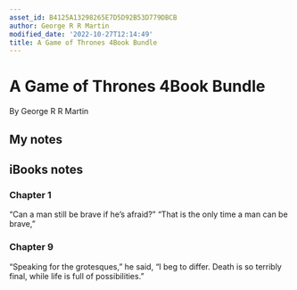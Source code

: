 ```yaml
---
asset_id: B4125A13298265E7D5D92B53D779DBCB
author: George R R Martin
modified_date: '2022-10-27T12:14:49'
title: A Game of Thrones 4Book Bundle
---
```


# A Game of Thrones 4Book Bundle

By George R R Martin

## My notes <a name="my_notes_dont_delete"></a>



## iBooks notes <a name="ibooks_notes_dont_delete"></a>

### Chapter 1

“Can a man still be brave if he’s afraid?”
		“That is the only time a man can be brave,”

### Chapter 9

“Speaking for the grotesques,” he said, “I beg to differ. Death is so terribly final, while life is full of possibilities.”